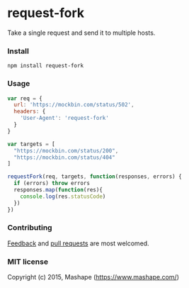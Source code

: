 # request-fork

Take a single request and send it to multiple hosts.

### Install

```shell
npm install request-fork
```

### Usage

```js
var req = {
  url: 'https://mockbin.com/status/502',
  headers: {
    'User-Agent': 'request-fork'
  }
}

var targets = [
  "https://mockbin.com/status/200",
  "https://mockbin.com/status/404"
]

requestFork(req, targets, function(responses, errors) {
  if (errors) throw errors
  responses.map(function(res){
    console.log(res.statusCode)
  })
})
```

### Contributing

[Feedback](https://github.com/Mashape/harplayer/issues) and [pull requests](https://github.com/Mashape/harplayer/pulls) are most welcomed. 

### MIT license

Copyright (c) 2015, Mashape (https://www.mashape.com/)
